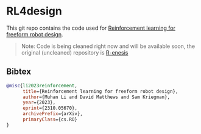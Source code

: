# RL4design
This git repo contains the code used for [Reinforcement learning for freeform robot design](https://arxiv.org/abs/2310.05670).

> Note: Code is being cleaned right now and will be available soon, the original (uncleaned) repository is [R-enesis](https://github.com/iffiX/R-enesis)

## Bibtex
```Bibtex
@misc{li2023reinforcement,
      title={Reinforcement learning for freeform robot design}, 
      author={Muhan Li and David Matthews and Sam Kriegman},
      year={2023},
      eprint={2310.05670},
      archivePrefix={arXiv},
      primaryClass={cs.RO}
}
```
